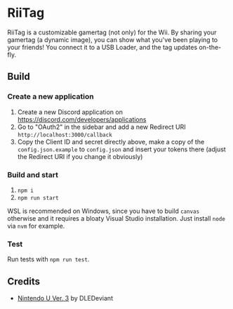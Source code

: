 # RiiTag

RiiTag is a customizable gamertag (not only) for the Wii. By sharing your gamertag (a dynamic image), you can show what you've been playing to your friends! You connect it to a USB Loader, and the tag updates on-the-fly.

## Build

### Create a new application

1. Create a new Discord application on https://discord.com/developers/applications
2. Go to "OAuth2" in the sidebar and add a new Redirect URI `http://localhost:3000/callback`
3. Copy the Client ID and secret directly above, make a copy of the `config.json.example` to `config.json` and insert your tokens there (adjust the Redirect URI if you change it obviously)

### Build and start

1. `npm i`
2. `npm run start`

WSL is recommended on Windows, since you have to build `canvas` otherwise and it requires a bloaty Visual Studio installation. Just install `node` via `nvm` for example.

### Test

Run tests with `npm run test`.

## Credits

- [Nintendo U Ver. 3](https://www.deviantart.com/dledeviant/art/Nintendo-U-Version-3-595000916) by DLEDeviant
